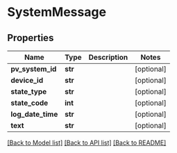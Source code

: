 # SystemMessage

## Properties
Name | Type | Description | Notes
------------ | ------------- | ------------- | -------------
**pv_system_id** | **str** |  | [optional] 
**device_id** | **str** |  | [optional] 
**state_type** | **str** |  | [optional] 
**state_code** | **int** |  | [optional] 
**log_date_time** | **str** |  | [optional] 
**text** | **str** |  | [optional] 

[[Back to Model list]](../README.md#documentation-for-models) [[Back to API list]](../README.md#documentation-for-api-endpoints) [[Back to README]](../README.md)

